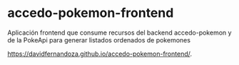 # accedo-pokemon-frontend
Aplicación frontend que consume recursos del backend accedo-pokemon y de la PokeApi para generar listados ordenados de pokemones

https://davidfernandoza.github.io/accedo-pokemon-frontend/.
